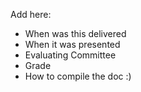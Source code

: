 Add here:

- When was this delivered
- When it was presented
- Evaluating Committee
- Grade
- How to compile the doc :)
